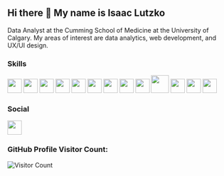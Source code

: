 ## Hi there 👋 My name is Isaac Lutzko

Data Analyst at the Cumming School of Medicine at the University of Calgary. My areas of interest are data analytics, web development, and UX/UI design.

### Skills
<img height="32" width="32" src="https://cdn.simpleicons.org/python"/>  <img height="32" width="32" src="https://cdn.simpleicons.org/r"/>  <img height="32" width="32" src="https://cdn.simpleicons.org/postgresql"/>  <img height="32" width="32" src="https://cdn.simpleicons.org/html5">  <img height="32" width="32" src="https://cdn.simpleicons.org/css3"/>  <img height="32" width="32" src="https://cdn.simpleicons.org/javascript"/>  <img height="32" width="32" src="https://cdn.simpleicons.org/nodedotjs"/>  <img height="32" width="32" src="https://cdn.simpleicons.org/react"/>  <img height="32" width="32" src="https://cdn.simpleicons.org/git"/>  <img height="40" width="40" src="https://cdn.jsdelivr.net/gh/devicons/devicon/icons/java/java-original.svg"/>  <img height="32" width="32" src="https://cdn.simpleicons.org/c"/>  <img height="32" width="32" src="https://cdn.simpleicons.org/cplusplus"/>  <img height="32" width="32" src="https://github.com/microsoft/PowerBI-Icons/blob/main/SVG/Power-BI.svg"/>

### Social
<img height="32" width="32" src="https://cdn.jsdelivr.net/gh/devicons/devicon@latest/icons/linkedin/linkedin-original.svg"/>



### GitHub Profile Visitor Count:
![Visitor Count](https://profile-counter.glitch.me/{IsaacLutzko}/count.svg)








<!--
**IsaacLutzko/IsaacLutzko** is a ✨ _special_ ✨ repository because its `README.md` (this file) appears on your GitHub profile.

Here are some ideas to get you started:

- 🔭 I’m currently working on ...
- 🌱 I’m currently learning ...
- 👯 I’m looking to collaborate on ...
- 🤔 I’m looking for help with ...
- 💬 Ask me about ...
- 📫 How to reach me: ...
- 😄 Pronouns: ...
- ⚡ Fun fact: ...
-->
